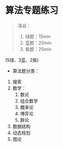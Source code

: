 # 算法专题练习

> 洛谷：
> 1. 绿题：15min
> 2. 蓝题：20min
> 3. 紫题：25min

(5绿、3蓝、2紫)

- 算法题分类：


1. 搜索
2. 数学：
   1. 数论
   2. 组合数学
   3. 概率论
   4. 博弈论
   5. 群论
3. 数据结构
4. 动态规划
5. 图论



